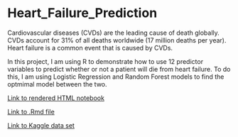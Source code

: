 # Heart_Failure_Prediction

Cardiovascular diseases (CVDs) are the leading cause of death globally. CVDs account for 31% of all deaths worldwide (17 million deaths per year). Heart failure is a common event that is caused by CVDs.

In this project, I am using R to demonstrate how to use 12 predictor variables to predict whether or not a patient will die from heart failure. To do this, I am using Logistic Regression and Random Forest models to find the optmimal model between the two.

[Link to rendered HTML notebook](https://htmlpreview.github.io/?https://raw.githubusercontent.com/danplotkin/Heart_Failure_Prediction/main/Heart_Failure_Prediction.html)

[Link to .Rmd file](https://github.com/danplotkin/Heart_Failure_Prediction/blob/main/Heart_Failure_Prediction.Rmd)

[Link to Kaggle data set](https://www.kaggle.com/datasets/andrewmvd/heart-failure-clinical-data)
